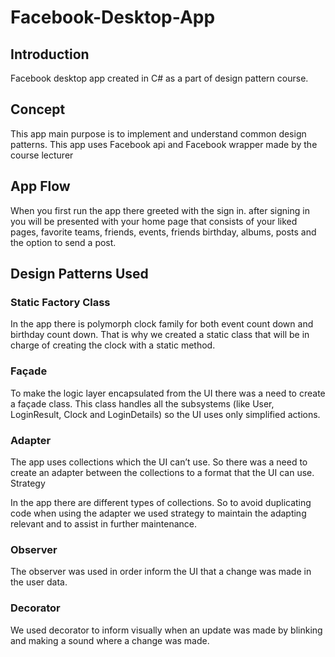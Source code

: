 # Facebook-Desktop-App
## Introduction

Facebook desktop app created in C# as a part of design pattern course.

## Concept
This app main purpose is to implement and understand common design patterns.
This app uses Facebook api and Facebook wrapper made by the course lecturer  

## App Flow
When you first run the app there greeted with the sign in. after signing in you will be presented with your home page that consists of your liked pages, favorite teams, friends, events, friends birthday, albums, posts and the option to send a post.


## Design Patterns Used

### Static Factory Class

In the app there is polymorph clock family for both event count down and birthday count down. That is why we created a static class that will be in charge of creating the clock with a static method.

### Façade
To make the logic layer encapsulated from the UI there was a need to create a façade class. This class handles all the subsystems (like User, LoginResult, Clock and LoginDetails) so the UI uses only simplified actions.

### Adapter
The app uses collections which the UI can’t use. So there was a need to create an adapter between the collections to a format that the UI can use.
Strategy

In the app there are different types of collections. So to avoid duplicating code when using the adapter we used strategy to maintain the adapting relevant and to assist in further maintenance. 


### Observer

The observer was used in order inform the UI that a change was made in the user data.


### Decorator 

We used decorator to inform visually when an update was made by blinking and making a sound where a change was made.
